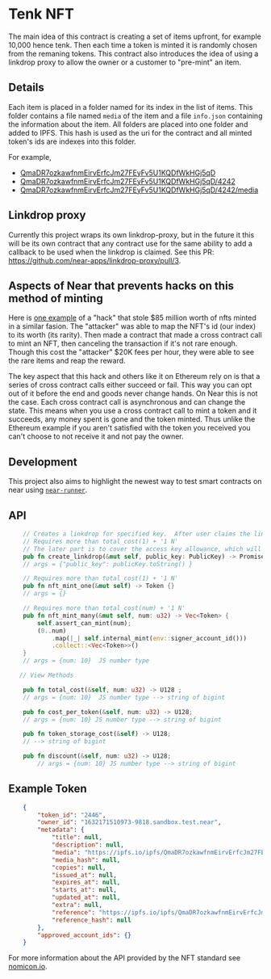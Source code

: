 # Tenk NFT

The main idea of this contract is creating a set of items upfront, for example 10,000 hence tenk.  Then each time a token is minted it is randomly chosen from the remaning tokens. This contract also introduces the idea of using a linkdrop proxy to allow the owner or a customer to "pre-mint" an item.


## Details

Each item is placed in a folder named for its index in the list of items.  This folder contains a file named `media` of the item and a file `info.json` containing the information about the item. All folders are placed into one folder and added to IPFS.  This hash is used as the uri for the contract and all minted token's ids are indexes into this folder.

For example,
- [QmaDR7ozkawfnmEirvErfcJm27FEyFv5U1KQDfWkHGj5qD](https://ipfs.io/ipfs/QmaDR7ozkawfnmEirvErfcJm27FEyFv5U1KQDfWkHGj5qD)
- [QmaDR7ozkawfnmEirvErfcJm27FEyFv5U1KQDfWkHGj5qD/4242](https://ipfs.io/ipfs/QmaDR7ozkawfnmEirvErfcJm27FEyFv5U1KQDfWkHGj5qD/4242)
- [QmaDR7ozkawfnmEirvErfcJm27FEyFv5U1KQDfWkHGj5qD/4242/media](https://ipfs.io/ipfs/QmaDR7ozkawfnmEirvErfcJm27FEyFv5U1KQDfWkHGj5qD/4242/media)


## Linkdrop proxy

Currently this project wraps its own linkdrop-proxy, but in the future it this will be its own contract that any contract use for the same ability to add a callback to be used when the linkdrop is claimed.  See this PR: https://github.com/near-apps/linkdrop-proxy/pull/3.

## Aspects of Near that prevents hacks on this method of minting 

Here is [one example](https://cointelegraph.com/news/85-million-meebits-nft-project-exploited-attacker-nabs-700-000-collectible) of a "hack" that stole $85 million worth of nfts minted in a similar fasion. The "attacker" was able to map the NFT's id (our index) to its worth (its rarity). Then made a contract that made a cross contract call to mint an NFT, then canceling the transaction if it's not rare enough.  Though this cost the "attacker" $20K fees per hour, they were able to see the rare items and reap the reward.

The key aspect that this hack and others like it on Ethereum rely on is that a series of cross contract calls either succeed or fail. This way you can opt out of it before the end and goods never change hands.  On Near this is not the case.  Each cross contract call is asynchronous and can change the state.  This means when you use a cross contract call to mint a token and it succeeds, any money spent is gone and the token minted. Thus unlike the Ethereum example if you aren't satisfied with the token you received you can't choose to not receive it and not pay the owner.

## Development

This project also aims to highlight the newest way to test smart contracts on near using [`near-runner`](https://github.com/near/runner-js).

## API

```rs
    // Creates a linkdrop for specified key.  After user claims the link a NFT will minted.
    // Requires more than total_cost(1) + '1 N'
    // The later part is to cover the access key allowance, which will come down eventually.
    pub fn create_linkdrop(&mut self, public_key: PublicKey) -> Promise {}
    // args = {"public_key": publicKey.toString() }

    // Requires more than total_cost(1) + '1 N'
    pub fn nft_mint_one(&mut self) -> Token {}
    // args = {}

    // Requires more than total_cost(num) + '1 N'
    pub fn nft_mint_many(&mut self, num: u32) -> Vec<Token> {
        self.assert_can_mint(num);
        (0..num)
            .map(|_| self.internal_mint(env::signer_account_id()))
            .collect::<Vec<Token>>()
    }
    // args = {num: 10}  JS number type

   // View Methods

    pub fn total_cost(&self, num: u32) -> U128 ;
    // args = {num: 10}  JS number type --> string of bigint

    pub fn cost_per_token(&self, num: u32) -> U128;
    // args = {num: 10} JS number type --> string of bigint

    pub fn token_storage_cost(&self) -> U128;
    // --> string of bigint

    pub fn discount(&self, num: u32) -> U128;
        // args = {num: 10} JS number type --> string of bigint
```

## Example Token

```json
    {
        "token_id": "2446",
        "owner_id": "1632171510973-9818.sandbox.test.near",
        "metadata": {
            "title": null,
            "description": null,
            "media": "https://ipfs.io/ipfs/QmaDR7ozkawfnmEirvErfcJm27FEyFv5U1KQDfWkHGj5qD/2446/media",
            "media_hash": null,
            "copies": null,
            "issued_at": null,
            "expires_at": null,
            "starts_at": null,
            "updated_at": null,
            "extra": null,
            "reference": "https://ipfs.io/ipfs/QmaDR7ozkawfnmEirvErfcJm27FEyFv5U1KQDfWkHGj5qD/2446/info.json",
            "reference_hash": null
        },
        "approved_account_ids": {}
    }
```

For more information about the API provided by the NFT standard see [nomicon.io](https://nomicon.io/Standards/NonFungibleToken/Enumeration.html).